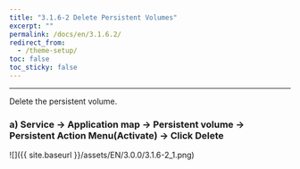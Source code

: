 ```yaml
---
title: "3.1.6-2 Delete Persistent Volumes"
excerpt: ""
permalink: /docs/en/3.1.6.2/
redirect_from:
  - /theme-setup/
toc: false
toc_sticky: false
---
```


---
Delete the persistent volume.

### a\) Service → Application map → Persistent volume → Persistent Action Menu\(Activate\) → Click Delete
![]({{ site.baseurl }}/assets/EN/3.0.0/3.1.6-2_1.png)
